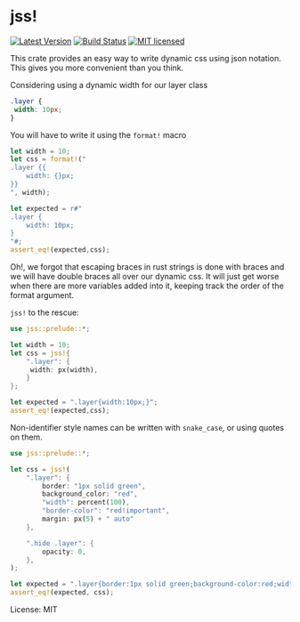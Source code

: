 # jss!

[![Latest Version](https://img.shields.io/crates/v/jss.svg)](https://crates.io/crates/jss)
[![Build Status](https://travis-ci.org/ivanceras/jss.svg?branch=master)](https://travis-ci.org/ivanceras/jss)
[![MIT licensed](https://img.shields.io/badge/license-MIT-blue.svg)](./LICENSE)

This crate provides an easy way to write dynamic css using json notation.
This gives you more convenient than you think.


Considering using a dynamic width for our layer class

```css
.layer {
 width: 10px;
}
```

You will have to write it using the `format!` macro

```rust
let width = 10;
let css = format!("
.layer {{
    width: {}px;
}}
", width);

let expected = r#"
.layer {
    width: 10px;
}
"#;
assert_eq!(expected,css);
```

Oh!, we forgot that escaping braces in rust strings is done with braces and we will have double braces all over our dynamic css.
It will just get worse when there are more variables added into it, keeping track the order of the format argument.

`jss!` to the rescue:

```rust
use jss::prelude::*;

let width = 10;
let css = jss!{
    ".layer": {
     width: px(width),
    }
};

let expected = ".layer{width:10px;}";
assert_eq!(expected,css);

```

Non-identifier style names can be written with `snake_case`, or using quotes on them.
```rust
use jss::prelude::*;

let css = jss!(
    ".layer": {
        border: "1px solid green",
        background_color: "red",
        "width": percent(100),
        "border-color": "red!important",
        margin: px(5) + " auto"
    },

    ".hide .layer": {
        opacity: 0,
    },
);

let expected = ".layer{border:1px solid green;background-color:red;width:100%;border-color:red!important;margin:5px auto;}.hide .layer{opacity:0;}";
assert_eq!(expected, css);
```

License: MIT

